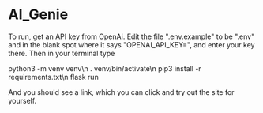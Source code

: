 # AI_Genie

To run, get an API key from OpenAi. Edit the file ".env.example" to be ".env" and in the blank spot where it says "OPENAI_API_KEY=", and enter your key there. 
Then in your terminal type

python3 -m venv venv\n
. venv/bin/activate\n
pip3 install -r requirements.txt\n
flask run

And you should see a link, which you can click and try out the site for yourself. 
